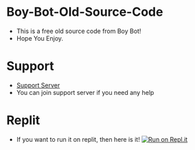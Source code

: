 # Boy-Bot-Old-Source-Code
- This is a free old source code from Boy Bot! 
- Hope You Enjoy.
# Support
- [Support Server](https://discord.gg/rr2N4UaHk2)
- You can join support server if you need any help
# Replit
- If you want to run it on replit, then here is it!
[![Run on Repl.it](https://repl.it/badge/github/SudhanPlayz/Discord-MusicBot)](https://replit.com/github/BobRoblox2020/Boy-Bot-Old-Source-Code)
